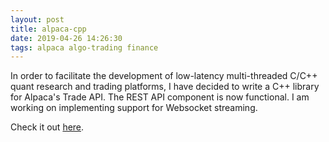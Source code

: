 ```yaml
---
layout: post
title: alpaca-cpp
date: 2019-04-26 14:26:30
tags: alpaca algo-trading finance
---
```


In order to facilitate the development of low-latency multi-threaded C/C++ quant 
research and trading platforms, I have decided to write a C++ library for
Alpaca's Trade API. The REST API component is now functional. I am working on
implementing support for Websocket streaming. 


Check it out [here](https://github.com/Jyang772/alpaca-cpp).


